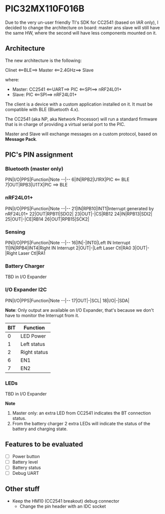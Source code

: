 # **PIC32MX110F016B**

Due to the very un-user friendly TI's SDK for CC2541 (based on IAR only), I decided to change the architecture on board: master ans slave will still have the same HW, where the second will have less components mounted on it.

## Architecture
The new architecture is the following:

Clinet <==BLE==> Master <==2.4GHz==> Slave

where:
- Master: CC2541 <==UART==> PIC <==SPI==> nRF24L01+
- Slave:  PIC <==SPI==> nRF24L01+

The client is a device with a custom application installed on it. It must be compatible with BLE (Bluetooth 4.x).

The CC2541 (aka NP, aka Network Processor) will run a standard firmware that is in charge of providing a virtual serial port to the PIC.

Master and Slave will exchange messages on a custom protocol, based on **Message Pack**.

## PIC's PIN assignment

### Bluetooth (master only)

PIN|I/O|PPS|Function|Note
--|--
6|IN|RPB2|U1RX|PIC <== BLE
7|OUT|RPB3|U1TX|PIC ==> BLE

### nRF24L01+

PIN|I/O|PPS|Function|Note
--|--
21|IN|RPB10|INT1|Interrupt generated by nRF24L01+
22|OUT|RPB11|SDO2|
23|OUT|-|CS|RB12
24|IN|RPB13|SDI2|
25|OUT|-|CE|RB14
26|OUT|RPB15|SCK2|

### Sensing

PIN|I/O|PPS|Function|Note
--|--
16|IN|-|INT0|Left IN Interrupt
11|IN|RPB4|INT4|Right IN Interrupt
2|OUT|-|Left Laser Ctl|RA0
3|OUT|-|Right Laser Ctl|RA1

### Battery Charger

TBD in I/O Expander

### I/O Expander I2C

PIN|I/O|PPS|Function|Note
--|--
17|OUT|-|SCL|
18|I/O|-|SDA|

**Note**: Only output are available on I/O Expander, that's because we don't have to monitor the Interrupt from it.

BIT|Function
--|--
0|LED Power
1|Left status
2|Right status
6|EN1
7|EN2

### LEDs

TBD in I/O Expander


**Note**
1. Master only: an extra LED from CC2541 indicates the BT connection status.
2. From the battery charger 2 extra LEDs will indicate the status of the battery and charging state.

## Features to be evaluated

- [ ] Power button
- [ ] Battery level
- [ ] Battery status
- [ ] Debug UART

## Other stuff

- Keep the HM10 (CC2541 breakout) debug connector
  - Change the pin header with an IDC socket
